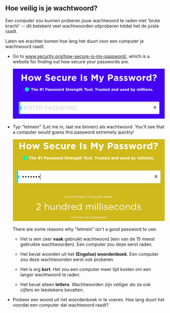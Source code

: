 ## Hoe veilig is je wachtwoord?

Een computer zou kunnen proberen jouw wachtwoord te raden met 'brute kracht' -- dit betekent veel wachtwoorden uitproberen totdat het de juiste raadt.

Laten we erachter komen hoe lang het duurt voor een computer je wachtwoord raadt.



+ Go to <a href="https://www.security.org/how-secure-is-my-password/" target="_blank">www.security.org/how-secure-is-my-password/</a>, which is a website for finding out how secure your passwords are.

    ![schermafbeelding](images/passwords-secure.png)

+ Typ "letmein" (Let me in, laat me binnen) als wachtwoord. You'll see that a computer would guess this password extremely quickly!

    ![schermafbeelding](images/passwords-letmein.png)

    There are some reasons why "letmein" isn't a good password to use:

    + Het is een zeer __vaak__ gebruikt wachtwoord (een van de 15 meest gebruikte wachtwoorden). Een computer zou deze eerst raden.

    + Het bevat woorden uit het __(Engelse) woordenboek__. Een computer zou deze wachtwoorden eerst ook proberen.

    + Het is erg __kort__. Het zou een computer meer tijd kosten om een langer wachtwoord te raden.

    + Het bevat alleen __letters__. Wachtwoorden zijn veiliger als ze ook cijfers en leestekens bevatten.

+ Probeer een woord uit het woordenboek in te voeren. Hoe lang duurt het voordat een computer dat wachtwoord raadt? 

